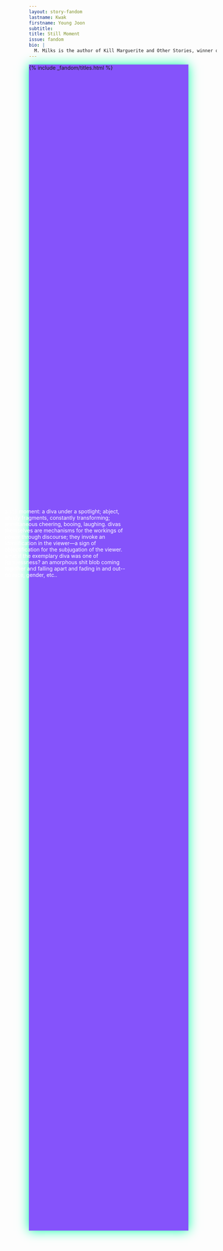 ```yaml
---
layout: story-fandom
lastname: Kwak
firstname: Young Joon
subtitle: 
title: Still Moment
issue: fandom
bio: |
  M. Milks is the author of Kill Marguerite and Other Stories, winner of the 2015 Devil’s Kitchen Reading Award in Fiction and a Lambda Literary Award finalist; as well as three chapbooks, most recently The Feels, an exploration of fan fiction and affect. They are editor of The &NOW Awards 3: The Best Innovative Writing, 2011-2013 and co-editor of Asexualities: Feminist and Queer Perspectives.
---
```


<style>






.section-intro .inner-section-wrapper {
    background: #8553FB;
    width: 85%;
    height: 78vh;
    box-shadow: 0 0 2em #0affa8;
   

}

.fandom-page-wrapper .title-info, .fandom-page-wrapper .story-title {
    text-align: left;
    margin-left: 4.3%;
}

.section-intro .text-wrapper {
    position: absolute;
    width: 35%;
    left: 17%;
    color: white;
    top: 35%;
}


.section-intro-text {

    background: white;

}



.section-essay p {
    font-size: 2rem;
}

.section-main {
    background-image: radial-gradient(100% 100%, #8553FB 10%, #fff 50%);
}

.section-main .inner-section-wrapper {
    width: 75%;
}





    

</style>

<div class="section-intro section">
            <div class="inner-section-wrapper">
			{% include _fandom/titles.html %}
            </div>
    <div class="text-wrapper"><p>a still moment: a diva under a spotlight; abject, unruly fragments, constantly transforming; simultaneous cheering, booing, laughing. divas themselves are mechanisms for the workings of power through discourse; they invoke an identification in the viewer—a sign of objectification for the subjugation of the viewer.  what if the exemplary diva was one of formlessness? an amorphous shit blob coming together and falling apart and fading in and out--no race, gender, etc..</p>
</div>
</div><!-- /section-intro -->

</div>
<div class="section-main section full-height flex-center">
                <div class="inner-section-wrapper">
<div class="video-wrapper"><div class="video" data-type="youtube" data-video-id="65x2xclLqn8"></div></div>
</div>
</div><!-- /section-main -->
</div><!-- /section-essay -->
